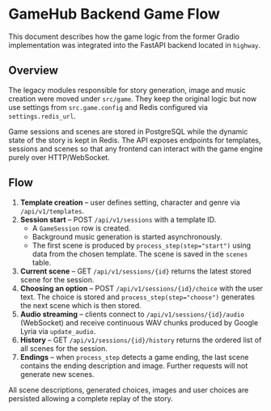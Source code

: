 # GameHub Backend Game Flow

This document describes how the game logic from the former Gradio
implementation was integrated into the FastAPI backend located in
`highway`.

## Overview

The legacy modules responsible for story generation, image and music
creation were moved under `src/game`. They keep the original logic but
now use settings from `src.game.config` and Redis configured via
`settings.redis_url`.

Game sessions and scenes are stored in PostgreSQL while the dynamic
state of the story is kept in Redis. The API exposes endpoints for
templates, sessions and scenes so that any frontend can interact with
the game engine purely over HTTP/WebSocket.

## Flow

1. **Template creation** – user defines setting, character and genre via
   `/api/v1/templates`.
2. **Session start** – POST `/api/v1/sessions` with a template ID.
   - A `GameSession` row is created.
   - Background music generation is started asynchronously.
   - The first scene is produced by `process_step(step="start")` using
     data from the chosen template.  The scene is saved in the `scenes`
     table.
3. **Current scene** – GET `/api/v1/sessions/{id}` returns the latest
   stored scene for the session.
4. **Choosing an option** – POST `/api/v1/sessions/{id}/choice` with the
   user text.  The choice is stored and `process_step(step="choose")`
   generates the next scene which is then stored.
5. **Audio streaming** – clients connect to
   `/api/v1/sessions/{id}/audio` (WebSocket) and receive continuous WAV
   chunks produced by Google Lyria via `update_audio`.
6. **History** – GET `/api/v1/sessions/{id}/history` returns the ordered
   list of all scenes for the session.
7. **Endings** – when `process_step` detects a game ending, the last
   scene contains the ending description and image. Further requests will
   not generate new scenes.

All scene descriptions, generated choices, images and user choices are
persisted allowing a complete replay of the story.
